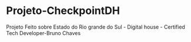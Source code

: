 # Projeto-CheckpointDH
Projeto Feito sobre Estado do Rio grande do Sul - Digital house - Certified Tech Developer-Bruno Chaves
